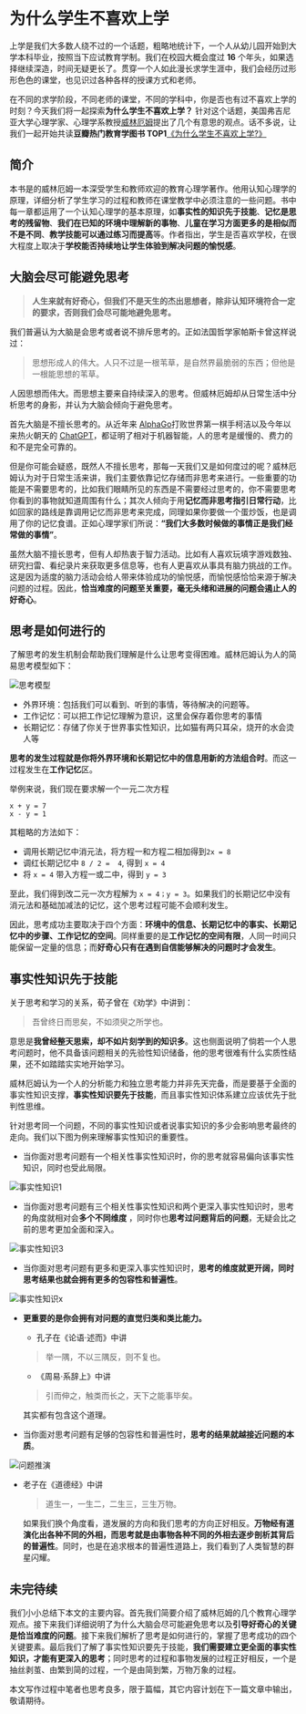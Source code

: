 # 为什么学生不喜欢上学
上学是我们大多数人绕不过的一个话题，粗略地统计下，一个人从幼儿园开始到大学本科毕业，按照当下应试教育学制。我们在校园大概会度过 **16** 个年头，如果选择继续深造，时间无疑更长了。贯穿一个人如此漫长求学生涯中，我们会经历过形形色色的课堂，也见识过各种各样的授课方式和老师。

在不同的求学阶段，不同老师的课堂，不同的学科中，你是否也有过不喜欢上学的时刻？今天我们将一起探索**为什么学生不喜欢上学？** 针对这个话题，美国弗吉尼亚大学心理学家、心理学系教授[威林厄姆](https://en.wikipedia.org/wiki/Daniel_T._Willingham)提出了几个有意思的观点。话不多说，让我们一起开始共读**豆瓣热门教育学图书 TOP1**[《为什么学生不喜欢上学?》](https://book.douban.com/subject/4864832/)

## 简介
本书是的威林厄姆一本深受学生和教师欢迎的教育心理学著作。他用认知心理学的原理，详细分析了学生学习的过程和教师在课堂教学中必须注意的一些问题。书中每一章都运用了一个认知心理学的基本原理，如**事实性的知识先于技能**、**记忆是思考的残留物**、**我们在已知的环境中理解新的事物**、**儿童在学习方面更多的是相似而不是不同**、**教学技能可以通过练习而提高**等。作者指出，学生是否喜欢学校，在很大程度上取决于**学校能否持续地让学生体验到解决问题的愉悦感**。

## 大脑会尽可能避免思考
> **人生来就有好奇心，但我们不是天生的杰出思想者，除非认知环境符合一定的要求，否则我们会尽可能地避免思考。**

我们普遍认为大脑是会思考或者说不排斥思考的。正如法国哲学家帕斯卡曾这样说过： 
> 思想形成人的伟大。人只不过是一根苇草，是自然界最脆弱的东西；但他是一根能思想的苇草。

人因思想而伟大。而思想主要来自持续深入的思考。但威林厄姆却从日常生活中分析思考的身影，并认为大脑会倾向于避免思考。

首先大脑是不擅长思考的。从近年来 [AlphaGo](https://zh.wikipedia.org/wiki/AlphaGo)打败世界第一棋手柯洁以及今年以来热火朝天的 [ChatGPT](https://zh.wikipedia.org/wiki/ChatGPT)，都证明了相对于机器智能，人的思考是缓慢的、费力的和不是完全可靠的。

但是你可能会疑惑，既然人不擅长思考，那每一天我们又是如何度过的呢？威林厄姆认为对于日常生活来讲，我们主要依靠记忆存储而非思考来进行。一些重要的功能是不需要思考的，比如我们眼睛所见的东西是不需要经过思考的，你不需要思考你看到的事物就知道周围有什么；其次人倾向于用**记忆而非思考指引日常行动**，比如回家的路线是靠调用记忆而非思考来完成，同理如果你要做一个蛋炒饭，也是调用了你的记忆食谱。正如心理学家们所说：**“我们大多数时候做的事情正是我们经常做的事情”**。

虽然大脑不擅长思考，但有人却热衷于智力活动。比如有人喜欢玩填字游戏数独、研究扫雷、看纪录片来获取更多信息等，也有人更喜欢从事具有脑力挑战的工作。这是因为适度的脑力活动会给人带来体验成功的愉悦感，而愉悦感恰恰来源于解决问题的过程。因此，**恰当难度的问题至关重要，毫无头绪和进展的问题会遏止人的好奇心**。


## 思考是如何进行的
了解思考的发生机制会帮助我们理解是什么让思考变得困难。威林厄姆认为人的简易思考模型如下：

![思考模型](https://p.ipic.vip/xbfmmd.png)

- 外界环境：包括我们可以看到、听到的事情，等待解决的问题等。
- 工作记忆：可以把工作记忆理解为意识，这里会保存着你思考的事情
- 长期记忆：存储了你关于世界事实性知识，比如猫有两只耳朵，烧开的水会烫人等

**思考的发生过程就是你将外界环境和长期记忆中的信息用新的方法组合时**。而这一过程发生在**工作记忆**区。

举例来说，我们现在要求解一个一元二次方程
```shell
x + y = 7
x - y = 1
```
其粗略的方法如下：
- 调用长期记忆中消元法，将方程一和方程二相加得到`2x = 8`
- 调红长期记忆中 `8 / 2 =  4`, 得到 `x = 4`
- 将 `x = 4` 带入方程一或二中，得到 `y = 3`

至此，我们得到改二元一次方程解为 `x = 4；y = 3`。如果我们的长期记忆中没有消元法和基础加减法的记忆，这个思考过程可能不会顺利发生。

因此，思考成功主要取决于四个方面：**环境中的信息、长期记忆中的事实、长期记忆中的步骤、工作记忆的空间**。同样重要的是**工作记忆的空间有限**，人同一时间只能保留一定量的信息；而**好奇心只有在遇到自信能够解决的问题时才会发生**。

## 事实性知识先于技能
关于思考和学习的关系，荀子曾在《劝学》中讲到：
> 吾曾终日而思矣，不如须臾之所学也。

意思是**我曾经整天思索，却不如片刻学到的知识多**。这也侧面说明了倘若一个人思考问题时，他不具备该问题相关的先验性知识储备，他的思考很难有什么实质性结果，还不如踏踏实实地开始学习。

威林厄姆认为一个人的分析能力和独立思考能力并非先天完备，而是要基于全面的事实性知识支撑，**事实性知识要先于技能**，而且事实性知识体系建立应该优先于批判性思维。

针对思考同一个问题，不同的事实性知识或者说事实知识的多少会影响思考最终的走向。我们以下图为例来理解事实性知识的重要性。

- 当你面对思考问题有一个相关性事实性知识时，你的思考就容易偏向该事实性知识，同时也受此局限。

![事实性知识1](https://p.ipic.vip/urme83.png)

- 当你面对思考问题有三个相关性事实性知识和两个更深入事实性知识时，思考的角度就相对会**多个不同维度** ，同时你也**思考过问题背后的问题**，无疑会比之前的思考更加全面和深入。

![事实性知识3](https://p.ipic.vip/0py4u7.png)


- 当你面对思考问题有更多和更深入事实性知识时，**思考的维度就更开阔，同时思考结果也就会拥有更多的包容性和普遍性**。

 ![事实性知识x](https://p.ipic.vip/jqden4.png)
 - **更重要的是你会拥有对问题的直觉归类和类比能力。**
    - 孔子在《论语·述而》中讲
    > 举一隅，不以三隅反，则不复也。
    - 《周易·系辞上》中讲
    > 引而伸之，触类而长之，天下之能事毕矣。
    
   其实都有包含这个道理。

- 当你面对思考问题有足够的包容性和普遍性时，**思考的结果就越接近问题的本质**。
  
![问题推演](https://p.ipic.vip/cwxakb.png)

- 老子在《道德经》中讲
  > 道生一，一生二，二生三，三生万物。
  
  如果我们换个角度看，道发展的方向和我们思考的方向正好相反。**万物经有道演化出各种不同的外相，而思考就是由事物各种不同的外相去逐步剖析其背后的普遍性**。同时，也是在追求根本的普遍性道路上，我们看到了人类智慧的群星闪耀。
## 未完待续
我们小小总结下本文的主要内容。首先我们简要介绍了威林厄姆的几个教育心理学观点。接下来我们详细说明了为什么大脑会尽可能避免思考以及**引导好奇心的关键是恰当难度的问题**。接下来我们解析了思考是如何进行的，掌握了思考成功的四个关键要素。最后我们了解了事实性知识要先于技能，**我们需要建立更全面的事实性知识，才能有更深入的思考**；同时思考的过程和事物发展的过程正好相反，一个是抽丝剥茧、由繁到简的过程，一个是由简到繁，万物万象的过程。

本文写作过程中笔者也思考良多，限于篇幅，其它内容计划在下一篇文章中输出，敬请期待。
